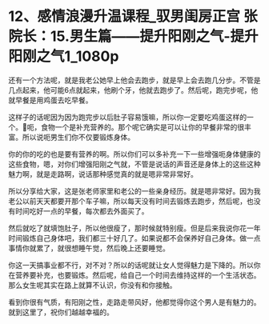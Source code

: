 # 12、感情浪漫升温课程_驭男闺房正宫 张院长：15.男生篇——提升阳刚之气-提升阳刚之气1_1080p

还有一个方法呢，就是我老公她早上他会去跑步，就是早上会去跑几分步。不管是几点起来，他可能6点就起来，他刷个牙，他就去跑步了。然后呢，跑完步呢，他就早餐是用鸡蛋去吃早餐。

这样子的话呢因为因为跑完步以后肚子容易饿嘛，所以你一定要吃鸡蛋这样的一个。🎼呃，食物一个是补充营养的。那个呢它确实是可以让你的早餐非常的很丰富。所以说呃男生们你不仅要锻炼身体。

你的你的吃的也是要有营养的啊。所以你们可以多补充一下一些增强呃身体健康的这些食物，嗯，对你们增强阳刚之气就，不管是说话的声音还是身体上的这些这种魅力啊，就是走路啊，说话那种感觉真的就是嗯非常非常好。

所以分享给大家，这是张老师家里和老公的一些亲身经历。就是嗯非常好。因为我老公以前天天都要开那个车子嘛，所以每天没有时间去锻炼去跑步，然后呢，也没有时间吃好一点的早餐，每次都去外面买了。

然后就吃了就填饱肚子，所以他很瘦了，那时候就特别瘦。但是后来我说你花一年时间锻炼自己身体吧，我们都三十好几了。如果说都不会保养好自己身体。做一点事情你就累了，就很想睡午觉，然后晚上还要睡觉。

你这一天搞事业都不行，对不对？所以的话呢就让女人觉得魅力是下降的。所以你在营养要补充，也要锻炼。然后呢，给自己一个时间去维持这样的一个生活状态。那么女生呢其实在路上就算不认识，你没有和你接触。

看到你很有气质，有阳刚之性，走路走带风好，他都觉得你这个男人是有魅力的。就到这里了，祝你们越越幸福的。

